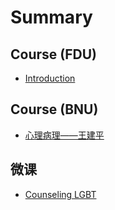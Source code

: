 # Summary

## Course \(FDU\)
* [Introduction](README.md)

## Course \(BNU\)
* [心理病理——王建平](psychopathology.md)

## 微课
* [Counseling LGBT](counseling-lgbt.md)

